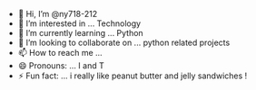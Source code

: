 - 👋 Hi, I’m @ny718-212
- 👀 I’m interested in ... Technology
- 🌱 I’m currently learning ... Python
- 💞️ I’m looking to collaborate on ... python related projects
- 📫 How to reach me ...
- 😄 Pronouns: ... I and T 
- ⚡ Fun fact: ... i really like peanut butter and jelly sandwiches ! 

<!---
ny718-212/ny718-212 is a ✨ special ✨ repository because its `README.md` (this file) appears on your GitHub profile.
You can click the Preview link to take a look at your changes.
--->
